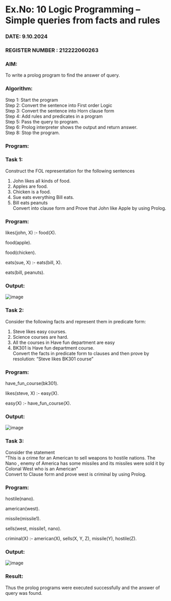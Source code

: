 # Ex.No: 10  Logic Programming –  Simple queries from facts and rules
### DATE: 9.10.2024                                                                     
### REGISTER NUMBER : 212222060263
### AIM: 
To write a prolog program to find the answer of query. 
###  Algorithm:
 Step 1: Start the program <br> 
 Step 2: Convert the sentence into First order Logic  <br> 
 Step 3:  Convert the sentence into Horn clause form  <br> 
 Step 4: Add rules and predicates in a program   <br> 
 Step 5:  Pass the query to program. <br> 
 Step 6: Prolog interpreter shows the output and return answer. <br> 
 Step 8:  Stop the program.
### Program:
### Task 1:
Construct the FOL representation for the following sentences <br> 
1.	John likes all kinds of food.  <br> 
2.	Apples are food.  <br> 
3.	Chicken is a food.  <br> 
4.	Sue eats everything Bill eats. <br> 
5.	 Bill eats peanuts  <br> 
   Convert into clause form and Prove that John like Apple by using Prolog. <br> 
### Program:
likes(john, X) :- food(X).

food(apple).

food(chicken).

eats(sue, X) :- eats(bill, X).

eats(bill, peanuts).


### Output:
![image](https://github.com/user-attachments/assets/9652793a-e7b9-4df7-a214-a31a95c204d4)

### Task 2:
Consider the following facts and represent them in predicate form: <br>              
1.	Steve likes easy courses. <br> 
2.	Science courses are hard. <br> 
3. All the courses in Have fun department are easy <br> 
4. BK301 is Have fun department course.<br> 
Convert the facts in predicate form to clauses and then prove by resolution: “Steve likes BK301 course”<br> 

### Program:
have_fun_course(bk301).

likes(steve, X) :- easy(X).

easy(X) :- have_fun_course(X).

### Output:
![image](https://github.com/user-attachments/assets/354ed280-693c-4ff9-b95b-544cbc9cd178)


### Task 3:
Consider the statement <br> 
“This is a crime for an American to sell weapons to hostile nations. The Nano , enemy of America has some missiles and its missiles were sold it by Colonal West who is an American” <br> 
Convert to Clause form and prove west is criminal by using Prolog.<br> 
### Program:
hostile(nano).

american(west).

missile(missile1).

sells(west, missile1, nano).

criminal(X) :- american(X), sells(X, Y, Z), missile(Y), hostile(Z).


### Output:
![image](https://github.com/user-attachments/assets/ae6fd94f-96ad-4938-9c22-b6145f200bd3)

### Result:
Thus the prolog programs were executed successfully and the answer of query was found.
